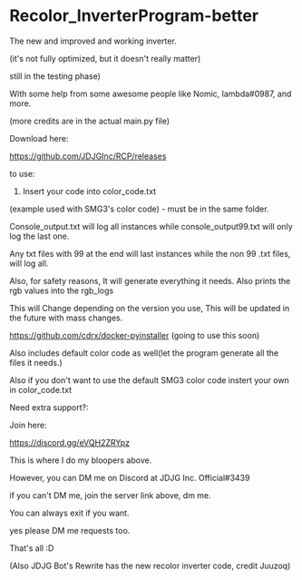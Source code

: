 # Recolor_InverterProgram-better

The new and improved and working inverter.

(it's not fully optimized, but it doesn't really matter)

still in the testing phase)

With some help from some awesome people like Nomic, lambda#0987, and more.

(more credits are in the actual main.py file)

Download here:

<https://github.com/JDJGInc/RCP/releases>

to use:

1. Insert your code into color_code.txt

(example used with SMG3's color code) - must be in the same folder.

Console_output.txt will log all instances while console_output99.txt will only log the last one.

Any txt files with 99 at the end will last instances while the non 99 .txt files, will log all.

Also, for safety reasons, It will generate everything it needs. Also prints the rgb values into the rgb_logs

This will Change depending on the version you use, This will be updated in the future with mass changes.

<https://github.com/cdrx/docker-pyinstaller>
(going to use this soon)

Also includes default color code as well(let the program generate all the files it needs.)

Also if you don't want to use the default SMG3 color code instert your own in color_code.txt

Need extra support?:

Join here:

<https://discord.gg/eVQH2ZRYpz>

This is where I do my bloopers above.

However, you can DM me on Discord at JDJG Inc. Official#3439

if you can't DM me, join the server link above, dm me.

You can always exit if you want.

yes please DM me requests too.

That's all :D

(Also JDJG Bot's Rewrite has the new recolor inverter code, credit Juuzoq)
